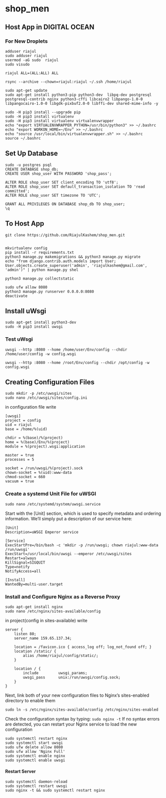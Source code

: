 # shop_men
Host App in DIGITAL OCEAN
-

### For New Droplets
```
adduser riajul
sudo adduser riajul
usermod -aG sudo  riajul
sudo visudo

riajul ALL=(ALL:ALL) ALL

rsync --archive --chown=riajul:riajul ~/.ssh /home/riajul

sudo apt-get update
sudo apt-get install python3-pip python3-dev  libpq-dev postgresql postgresql-contrib nginx python3-cffi libcairo2 libpango-1.0-0 libpangocairo-1.0-0 libgdk-pixbuf2.0-0 libffi-dev shared-mime-info -y

sudo -H pip3 install --upgrade pip
sudo -H pip3 install virtualenv
sudo -H pip3 install virtualenv virtualenvwrapper
echo "export VIRTUALENVWRAPPER_PYTHON=/usr/bin/python3" >> ~/.bashrc
echo "export WORKON_HOME=~/Env" >> ~/.bashrc
echo "source /usr/local/bin/virtualenvwrapper.sh" >> ~/.bashrc
source ~/.bashrc

```

## Set Up Database
```
sudo -u postgres psql
CREATE DATABASE shop_db;
CREATE USER shop_user WITH PASSWORD 'shop_pass';

ALTER ROLE shop_user SET client_encoding TO 'utf8';
ALTER ROLE shop_user SET default_transaction_isolation TO 'read committed';
ALTER ROLE shop_user SET timezone TO 'UTC';

GRANT ALL PRIVILEGES ON DATABASE shop_db TO shop_user;
\q

```
## To Host App

```
git clone https://github.com/RiajulKashem/shop_men.git


mkvirtualenv config
pip install -r requirements.txt
python3 manage.py makemigrations && python3 manage.py migrate
echo "from django.contrib.auth.models import User; User.objects.create_superuser('admin', 'riajulkashem@gmail.com', 'admin')" | python manage.py shel

python3 manage.py collectstatic

sudo ufw allow 8080
python3 manage.py runserver 0.0.0.0:8080
deactivate
```

## Install uWsgi
``` 
sudo apt-get install python3-dev
sudo -H pip3 install uwsgi
```
### Test uWsgi 
    uwsgi --http :8080 --home /home/user/Env/config --chdir /home/user/config -w config.wsgi
``` 
uwsgi --http :8080 --home /root/Env/config --chdir /opt/config -w config.wsgi
```

## Creating Configuration Files
    sudo mkdir -p /etc/uwsgi/sites
    sudo nano /etc/uwsgi/sites/config.ini
    
in configuration file write
```
[uwsgi]
project = config
uid = riajul
base = /home/%(uid)

chdir = %(base)/%(project)
home = %(base)/Env/%(project)
module = %(project).wsgi:application

master = true
processes = 5

socket = /run/uwsgi/%(project).sock
chown-socket = %(uid):www-data
chmod-socket = 660
vacuum = true
```


### Create a systemd Unit File for uWSGI
    sudo nano /etc/systemd/system/uwsgi.service
Start with the [Unit] section, which is used to specify metadata and ordering information. We’ll simply put a description of our service here:
``` 
[Unit]
Description=uWSGI Emperor service

[Service]
ExecStartPre=/bin/bash -c 'mkdir -p /run/uwsgi; chown riajul:www-data /run/uwsgi'
ExecStart=/usr/local/bin/uwsgi --emperor /etc/uwsgi/sites
Restart=always
KillSignal=SIGQUIT
Type=notify
NotifyAccess=all

[Install]
WantedBy=multi-user.target
```

### Install and Configure Nginx as a Reverse Proxy
    sudo apt-get install nginx
    sudo nano /etc/nginx/sites-available/config
in project(config in sites-available) write 
``` 
server {
    listen 80;
    server_name 159.65.137.34;

    location = /favicon.ico { access_log off; log_not_found off; }
    location /static/ {
        alias /home/riajul/config/static/;
    }

    location / {
        include         uwsgi_params;
        uwsgi_pass      unix:/run/uwsgi/config.sock;
    }
}
```

Next, link both of your new configuration files to Nginx’s sites-enabled directory to enable them
``` 
sudo ln -s /etc/nginx/sites-available/config /etc/nginx/sites-enabled

```
Check the configuration syntax by typing:
```sudo nginx -t```
If no syntax errors are detected, you can restart your Nginx service to load the new configuration
```
sudo systemctl restart nginx
sudo systemctl start uwsgi
sudo ufw delete allow 8080
sudo ufw allow 'Nginx Full'
sudo systemctl enable nginx
sudo systemctl enable uwsgi
```
#### Restart Server
```
sudo systemctl daemon-reload
sudo systemctl restart uwsgi
sudo nginx -t && sudo systemctl restart nginx
```
